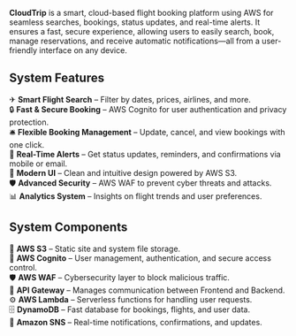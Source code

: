 **CloudTrip** is a smart, cloud-based flight booking platform using AWS for seamless searches, bookings, status updates, and real-time alerts. It ensures a fast, secure experience, allowing users to easily search, book, manage reservations, and receive automatic notifications—all from a user-friendly interface on any device.  

## System Features  
✈ **Smart Flight Search** – Filter by dates, prices, airlines, and more.  
🔒 **Fast & Secure Booking** – AWS Cognito for user authentication and privacy protection.  
🛎 **Flexible Booking Management** – Update, cancel, and view bookings with one click.  
📢 **Real-Time Alerts** – Get status updates, reminders, and confirmations via mobile or email.  
🎨 **Modern UI** – Clean and intuitive design powered by AWS S3.  
🛡 **Advanced Security** – AWS WAF to prevent cyber threats and attacks.  
📊 **Analytics System** – Insights on flight trends and user preferences.  

## System Components  
📂 **AWS S3** – Static site and system file storage.  
👤 **AWS Cognito** – User management, authentication, and secure access control.  
🛡 **AWS WAF** – Cybersecurity layer to block malicious traffic.  
🔌 **API Gateway** – Manages communication between Frontend and Backend.  
⚙ **AWS Lambda** – Serverless functions for handling user requests.  
🗄 **DynamoDB** – Fast database for bookings, flights, and user data.  
📩 **Amazon SNS** – Real-time notifications, confirmations, and updates.  
